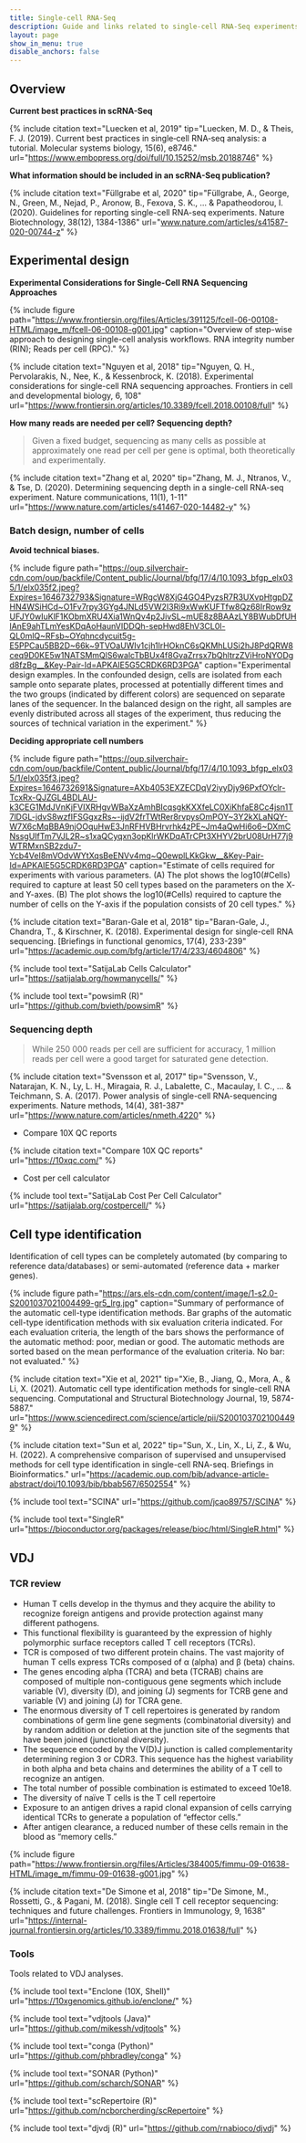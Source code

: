 ```yaml
---
title: Single-cell RNA-Seq
description: Guide and links related to single-cell RNA-Seq experiments and analyses.
layout: page
show_in_menu: true
disable_anchors: false
---
```


## Overview

**Current best practices in scRNA-Seq**

{% include citation
text="Luecken et al, 2019"
tip="Luecken, M. D., & Theis, F. J. (2019). Current best practices in single‐cell RNA‐seq analysis: a tutorial. Molecular systems biology, 15(6), e8746."
url="https://www.embopress.org/doi/full/10.15252/msb.20188746"
%}

**What information should be included in an scRNA-Seq publication?**

{% include citation
text="Füllgrabe et al, 2020"
tip="Füllgrabe, A., George, N., Green, M., Nejad, P., Aronow, B., Fexova, S. K., ... & Papatheodorou, I. (2020). Guidelines for reporting single-cell RNA-seq experiments. Nature Biotechnology, 38(12), 1384-1386"
url="www.nature.com/articles/s41587-020-00744-z"
%}

## Experimental design
**Experimental Considerations for Single-Cell RNA Sequencing Approaches**

{% include figure path="https://www.frontiersin.org/files/Articles/391125/fcell-06-00108-HTML/image_m/fcell-06-00108-g001.jpg" caption="Overview of step-wise approach to designing single-cell analysis workflows. RNA integrity number (RIN); Reads per cell (RPC)." %}

{% include citation
text="Nguyen et al, 2018"
tip="Nguyen, Q. H., Pervolarakis, N., Nee, K., & Kessenbrock, K. (2018). Experimental considerations for single-cell RNA sequencing approaches. Frontiers in cell and developmental biology, 6, 108"
url="https://www.frontiersin.org/articles/10.3389/fcell.2018.00108/full"
%}

**How many reads are needed per cell? Sequencing depth?**

> Given a fixed budget, sequencing as many cells as possible at approximately one read per cell per gene is optimal, both theoretically and experimentally.

{% include citation
text="Zhang et al, 2020"
tip="Zhang, M. J., Ntranos, V., & Tse, D. (2020). Determining sequencing depth in a single-cell RNA-seq experiment. Nature communications, 11(1), 1-11"
url="https://www.nature.com/articles/s41467-020-14482-y"
%}

### Batch design, number of cells

**Avoid technical biases.**

{% include figure path="https://oup.silverchair-cdn.com/oup/backfile/Content_public/Journal/bfg/17/4/10.1093_bfgp_elx035/1/elx035f2.jpeg?Expires=1646732793&Signature=WRgcW8XjG4GO4PyzsR7R3UXvpHtgpDZHN4WSiHCd~O1Fv7rpy3GYg4JNLd5VW2I3Ri9xWwKUFTfw8Qz68IrRow9zUFJY0wIuKlF1KObmXRU4Xia1WnQv4p2JivSL~mUE8z8BAAzLY8BWubDfUHlAnE9ahTLmYesKDqAoHaunVIDDQh-sepHwd8EhV3CL0l-QL0mlQ~RFsb~OYqhncdycuit5g-E5PPCau5BB2D~66k~9TVOaUWIv1cjh1lrHOknC6sQKMhLUSi2hJ8PdQRW8ceq9D0KE5w1NATSMmQlS6walcTbBUx4f8GvaZrrsx7bQhltrzZViHroNYODgd8fzBg__&Key-Pair-Id=APKAIE5G5CRDK6RD3PGA" caption="Experimental design examples. In the confounded design, cells are isolated from each sample onto separate plates, processed at potentially different times and the two groups (indicated by different colors) are sequenced on separate lanes of the sequencer. In the balanced design on the right, all samples are evenly distributed across all stages of the experiment, thus reducing the sources of technical variation in the experiment." %}

**Deciding appropriate cell numbers**

{% include figure path="https://oup.silverchair-cdn.com/oup/backfile/Content_public/Journal/bfg/17/4/10.1093_bfgp_elx035/1/elx035f3.jpeg?Expires=1646732691&Signature=AXb4053EXZECDqV2iyyDjy96PxfOYclr-TcxRx-QJZGL4BDLAU-k3CEG1MdJVnKjFVIXRHgvWBaXzAmhBIcqsgkKXXfeLC0XiKhfaE8Cc4jsn1T7lDGL-jdvS8wzfIFSGgxzRs~-ijdV2frTWtRer8rvpysOmPOY~3Y2kXLaNQY-W7X6cMqBBA9njOOquHwE3JnRFHVBHrvrhk4zPE~Jm4aQwHi6o6~DXmCNssgUIfTm7VJL2R~s1xaQCyqxn3opKlrWKDqATrCPt3XHYV2brU08UrH77j9WTRMxnSB2zdu7-Ycb4VeI8mVOdvWYtXqsBeENVv4mq~Q0ewplLKkGkw__&Key-Pair-Id=APKAIE5G5CRDK6RD3PGA" caption="Estimate of cells required for experiments with various parameters. (A) The plot shows the log10(#Cells) required to capture at least 50 cell types based on the parameters on the X- and Y-axes. (B) The plot shows the log10(#Cells) required to capture the number of cells on the Y-axis if the population consists of 20 cell types." %}

{% include citation
text="Baran-Gale et al, 2018"
tip="Baran-Gale, J., Chandra, T., & Kirschner, K. (2018). Experimental design for single-cell RNA sequencing. [Briefings in functional genomics, 17(4), 233-239"
url="https://academic.oup.com/bfg/article/17/4/233/4604806"
%}

{% include tool
text="SatijaLab Cells Calculator"
url="https://satijalab.org/howmanycells/"
%}

{% include tool
text="powsimR (R)"
url="https://github.com/bvieth/powsimR"
%}

### Sequencing depth

> While 250 000 reads per cell are sufficient for accuracy, 1 million reads per cell were a good target for saturated gene detection.

{% include citation
text="Svensson et al, 2017"
tip="Svensson, V., Natarajan, K. N., Ly, L. H., Miragaia, R. J., Labalette, C., Macaulay, I. C., ... & Teichmann, S. A. (2017). Power analysis of single-cell RNA-sequencing experiments. Nature methods, 14(4), 381-387"
url="https://www.nature.com/articles/nmeth.4220"
%}

- Compare 10X QC reports

{% include citation
text="Compare 10X QC reports"
url="https://10xqc.com/"
%}

- Cost per cell calculator

{% include tool
text="SatijaLab Cost Per Cell Calculator"
url="https://satijalab.org/costpercell/"
%}

## Cell type identification

Identification of cell types can be completely automated (by comparing to reference data/databases) or semi-automated (reference data + marker genes).

{% include figure path="https://ars.els-cdn.com/content/image/1-s2.0-S2001037021004499-gr5_lrg.jpg" caption="Summary of performance of the automatic cell-type identification methods. Bar graphs of the automatic cell-type identification methods with six evaluation criteria indicated. For each evaluation criteria, the length of the bars shows the performance of the automatic method: poor, median or good. The automatic methods are sorted based on the mean performance of the evaluation criteria. No bar: not evaluated." %}

{% include citation
text="Xie et al, 2021"
tip="Xie, B., Jiang, Q., Mora, A., & Li, X. (2021). Automatic cell type identification methods for single-cell RNA sequencing. Computational and Structural Biotechnology Journal, 19, 5874-5887."
url="https://www.sciencedirect.com/science/article/pii/S2001037021004499"
%}

{% include citation
text="Sun et al, 2022"
tip="Sun, X., Lin, X., Li, Z., & Wu, H. (2022). A comprehensive comparison of supervised and unsupervised methods for cell type identification in single-cell RNA-seq. Briefings in Bioinformatics."
url="https://academic.oup.com/bib/advance-article-abstract/doi/10.1093/bib/bbab567/6502554"
%}

<p>

{% include tool
text="SCINA"
url="https://github.com/jcao89757/SCINA"
%}

{% include tool
text="SingleR"
url="https://bioconductor.org/packages/release/bioc/html/SingleR.html"
%}

</p>

## VDJ
### TCR review

- Human T cells develop in the thymus and they acquire the ability to recognize foreign antigens and provide protection against many different pathogens.
- This functional flexibility is guaranteed by the expression of highly polymorphic surface receptors called T cell receptors (TCRs).
- TCR is composed of two different protein chains. The vast majority of human T cells express TCRs composed of α (alpha) and β (beta) chains.
- The genes encoding alpha (TCRA) and beta (TCRAB) chains are composed of multiple non-contiguous gene segments which include variable (V), diversity (D), and joining (J) segments for TCRB gene and variable (V) and joining (J) for TCRA gene.
- The enormous diversity of T cell repertoires is generated by random combinations of germ line gene segments (combinatorial diversity) and by random addition or deletion at the junction site of the segments that have been joined (junctional diversity).
- The sequence encoded by the V(D)J junction is called complementarity determining region 3 or CDR3. This sequence has the highest variability in both alpha and beta chains and determines the ability of a T cell to recognize an antigen.
- The total number of possible combination is estimated to exceed 10e18.
- The diversity of naïve T cells is the T cell repertoire
- Exposure to an antigen drives a rapid clonal expansion of cells carrying identical TCRs to generate a population of “effector cells.”
- After antigen clearance, a reduced number of these cells remain in the blood as “memory cells.”

{% include figure path="https://www.frontiersin.org/files/Articles/384005/fimmu-09-01638-HTML/image_m/fimmu-09-01638-g001.jpg" %}

{% include citation
text="De Simone et al, 2018"
tip="De Simone, M., Rossetti, G., & Pagani, M. (2018). Single cell T cell receptor sequencing: techniques and future challenges. Frontiers in Immunology, 9, 1638"
url="https://internal-journal.frontiersin.org/articles/10.3389/fimmu.2018.01638/full"
%}

### Tools

Tools related to VDJ analyses.

<p>

{% include tool
text="Enclone (10X, Shell)"
url="https://10xgenomics.github.io/enclone/"
%}

{% include tool
text="vdjtools (Java)"
url="https://github.com/mikessh/vdjtools"
%}

{% include tool
text="conga (Python)"
url="https://github.com/phbradley/conga"
%}

{% include tool
text="SONAR (Python)"
url="https://github.com/scharch/SONAR"
%}

{% include tool
text="scRepertoire (R)"
url="https://github.com/ncborcherding/scRepertoire"
%}

{% include tool
text="djvdj (R)"
url="https://github.com/rnabioco/djvdj"
%}

</p>
